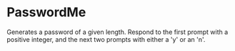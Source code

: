 # PasswordMe
Generates a password of a given length.
Respond to the first prompt with a positive integer, and the next two prompts with either a 'y' or an 'n'.
